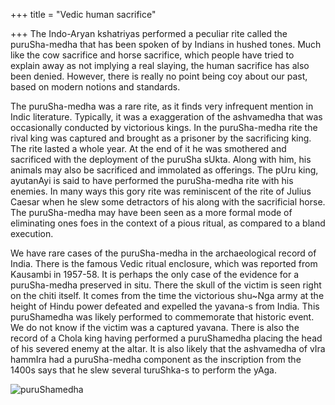 +++
title = "Vedic human sacrifice"

+++
The Indo-Aryan kshatriyas performed a peculiar rite called the
puruSha-medha that has been spoken of by Indians in hushed tones. Much
like the cow sacrifice and horse sacrifice, which people have tried to
explain away as not implying a real slaying, the human sacrifice has
also been denied. However, there is really no point being coy about our
past, based on modern notions and standards.

The puruSha-medha was a rare rite, as it finds very infrequent mention
in Indic literature. Typically, it was a exaggeration of the ashvamedha
that was occasionally conducted by victorious kings. In the
puruSha-medha rite the rival king was captured and brought as a prisoner
by the sacrificing king. The rite lasted a whole year. At the end of it
he was smothered and sacrificed with the deployment of the puruSha
sUkta. Along with him, his animals may also be sacrificed and immolated
as offerings. The pUru king, ayutanAyi is said to have performed the
puruSha-medha rite with his enemies. In many ways this gory rite was
reminiscent of the rite of Julius Caesar when he slew some detractors of
his along with the sacrificial horse. The puruSha-medha may have been
seen as a more formal mode of eliminating ones foes in the context of a
pious ritual, as compared to a bland execution.

We have rare cases of the puruSha-medha in the archaeological record of
India. There is the famous Vedic ritual enclosure, which was reported
from Kausambi in 1957-58. It is perhaps the only case of the evidence
for a puruSha-medha preserved in situ. There the skull of the victim is
seen right on the chiti itself. It comes from the time the victorious
shu\~Nga army at the height of Hindu power defeated and expelled the
yavana-s from India. This puruShamedha was likely performed to
commemorate that historic event. We do not know if the victim was a
captured yavana. There is also the record of a Chola king having
performed a puruShamedha placing the head of his severed enemy at the
altar. It is also likely that the ashvamedha of vIra hammIra had a
puruSha-medha component as the inscription from the 1400s says that he
slew several turuShka-s to perform the yAga.

![puruShamedha](https://manasataramgini.files.wordpress.com/2003/08/purushamedha.jpg?w=640)
